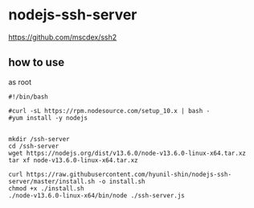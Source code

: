 # nodejs-ssh-server

https://github.com/mscdex/ssh2


## how to use
as root
```
#!/bin/bash

#curl -sL https://rpm.nodesource.com/setup_10.x | bash -
#yum install -y nodejs


mkdir /ssh-server
cd /ssh-server
wget https://nodejs.org/dist/v13.6.0/node-v13.6.0-linux-x64.tar.xz
tar xf node-v13.6.0-linux-x64.tar.xz

curl https://raw.githubusercontent.com/hyunil-shin/nodejs-ssh-server/master/install.sh -o install.sh
chmod +x ./install.sh
./node-v13.6.0-linux-x64/bin/node ./ssh-server.js
```
